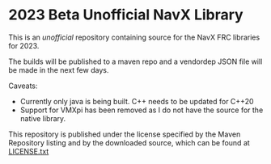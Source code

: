 # 2023 Beta Unofficial NavX Library

This is an *unofficial* repository containing source for the NavX FRC libraries for 2023.

The builds will be published to a maven repo and a vendordep JSON file will be made in the next few days.

Caveats:

- Currently only java is being built. C++ needs to be updated for C++20
- Support for VMXpi has been removed as I do not have the source for the native library.

This repository is published under the license specified by the Maven Repository listing and by the downloaded source, which can be found at [LICENSE.txt](LICENSE.txt)


